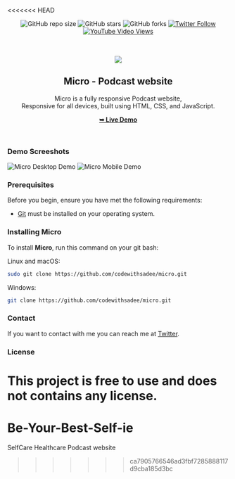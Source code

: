 <<<<<<< HEAD
<div align="center">
  
  ![GitHub repo size](https://img.shields.io/github/repo-size/codewithsadee/micro)
  ![GitHub stars](https://img.shields.io/github/stars/codewithsadee/micro?style=social)
  ![GitHub forks](https://img.shields.io/github/forks/codewithsadee/micro?style=social)
[![Twitter Follow](https://img.shields.io/twitter/follow/codewithsadee_?style=social)](https://twitter.com/intent/follow?screen_name=codewithsadee_)
  [![YouTube Video Views](https://img.shields.io/youtube/views/_9oK9CKuaeI?style=social)](https://youtu.be/_9oK9CKuaeI)

  <br />
  <br />
  
  <img src="./readme-images/project-logo.png" />

  <h2 align="center">Micro - Podcast website</h2>

  Micro is a fully responsive Podcast website, <br />Responsive for all devices, built using HTML, CSS, and JavaScript.

  <a href="https://codewithsadee.github.io/micro/"><strong>➥ Live Demo</strong></a>

</div>

<br />

### Demo Screeshots

![Micro Desktop Demo](./readme-images/desktop.png "Desktop Demo")
![Micro Mobile Demo](./readme-images/mobile.png "Mobile Demo")

### Prerequisites

Before you begin, ensure you have met the following requirements:

* [Git](https://git-scm.com/downloads "Download Git") must be installed on your operating system.

### Installing Micro

To install **Micro**, run this command on your git bash:

Linux and macOS:

```bash
sudo git clone https://github.com/codewithsadee/micro.git
```

Windows:

```bash
git clone https://github.com/codewithsadee/micro.git
```

### Contact

If you want to contact with me you can reach me at [Twitter](https://www.twitter.com/codewithsadee).

### License

This project is **free to use** and does not contains any license.
=======
# Be-Your-Best-Self-ie
SelfCare Healthcare Podcast website
>>>>>>> ca7905766546ad3fbf7285888117d9cba185d3bc
